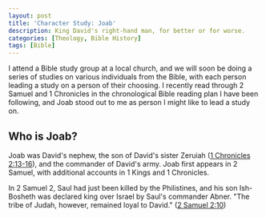 ```yaml
---
layout: post
title: 'Character Study: Joab'
description: King David's right-hand man, for better or for worse.
categories: [Theology, Bible History]
tags: [Bible]
---
```


I attend a Bible study group at a local church, and we will soon be doing a series of studies on various individuals from the Bible, with each person leading a study on a person of their choosing. I recently read through 2 Samuel and 1 Chronicles in the chronological Bible reading plan I have been following, and Joab stood out to me as person I might like to lead a study on.

## Who is Joab?

Joab was David's nephew, the son of David's sister Zeruiah ([1 Chronicles 2:13-16](https://www.biblegateway.com/passage/?search=1%20Chronicles%202%3A13-17&version=NIV)), and the commander of David's army. Joab first appears in 2 Samuel, with additional accounts in 1 Kings and 1 Chronicles.

In 2 Samuel 2, Saul had just been killed by the Philistines, and his son Ish-Bosheth was declared king over Israel by Saul's commander Abner. "The tribe of Judah, however, remained loyal to David." ([2 Samuel 2:10](https://www.biblegateway.com/passage/?search=2+Samuel+2%3A10&version=NIV))
